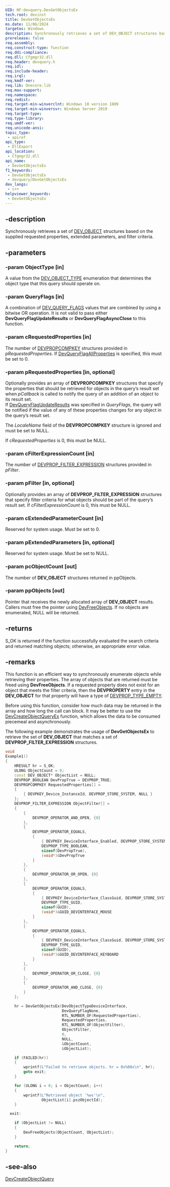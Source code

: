```yaml
---
UID: NF:devquery.DevGetObjectsEx
tech.root: devinst
title: DevGetObjectsEx
ms.date: 11/06/2024
targetos: Windows
description: Synchronously retrieves a set of DEV_OBJECT structures based on the supplied requested properties, extended parameters, and filter criteria.
prerelease: false
req.assembly: 
req.construct-type: function
req.ddi-compliance: 
req.dll: Cfgmgr32.dll
req.header: devquery.h
req.idl: 
req.include-header: 
req.irql: 
req.kmdf-ver: 
req.lib: Onecore.lib
req.max-support: 
req.namespace: 
req.redist: 
req.target-min-winverclnt: Windows 10 version 1809
req.target-min-winversvr: Windows Server 2019
req.target-type: 
req.type-library: 
req.umdf-ver: 
req.unicode-ansi: 
topic_type:
 - apiref
api_type:
 - DllExport
api_location:
 - Cfgmgr32.dll
api_name:
 - DevGetObjectsEx
f1_keywords:
 - DevGetObjectsEx
 - devquery/DevGetObjectsEx
dev_langs:
 - c++
helpviewer_keywords:
 - DevGetObjectsEx
---
```


## -description

Synchronously retrieves a set of [DEV_OBJECT](../devquerydef/ns-devquerydef-dev_object.md) structures based on the supplied requested properties, extended parameters, and filter criteria.

## -parameters

### -param ObjectType [in]

A value from the [DEV_OBJECT_TYPE](../devquerydef/ne-devquerydef-dev_object_type.md) enumeration that determines the object type that this query should operate on.

### -param QueryFlags [in]

A combination of [DEV_QUERY_FLAGS](../devquerydef/ne-devquerydef-dev_query_flags.md) values that are combined by using a bitwise OR operation. It is not valid to pass either **DevQueryFlagUpdateResults** or **DevQueryFlagAsyncClose** to this function.

### -param cRequestedProperties [in]

The number of [DEVPROPCOMPKEY](/windows-hardware/drivers/install/devpropcompkey) structures provided in *pRequestedProperties*. If [DevQueryFlagAllProperties](../devquerydef/ne-devquerydef-dev_query_flags.md) is specified, this must be set to 0.

### -param pRequestedProperties [in, optional]

Optionally provides an array of **DEVPROPCOMPKEY** structures that specify the properties that should be retrieved for objects in the
query’s result set when *pCallback* is called to notify the query of an addition of an object to its result set.  
If [DevQueryFlagUpdateResults](../devquerydef/ne-devquerydef-dev_query_flags.md) was specified in *QueryFlags*, the query will be notified
if the value of any of these properties changes for any object in the query’s result set.

The *LocaleName* field of the **DEVPROPCOMPKEY** structure is ignored and must be set to NULL.

If *cRequestedProperties* is 0, this must be NULL.

### -param cFilterExpressionCount [in]

The number of [DEVPROP_FILTER_EXPRESSION](../devfiltertypes/ns-devfiltertypes-devprop_filter_expression.md) structures provided in *pFilter*.

### -param pFilter [in, optional]

Optionally provides an array of **DEVPROP_FILTER_EXPRESSION** structures that specify filter criteria for what objects should be part
of the query’s result set. If *cFilterExpressionCount* is 0, this must be NULL.

### -param cExtendedParameterCount [in]

Reserved for system usage. Must be set to 0.

### -param pExtendedParameters [in, optional]

Reserved for system usage. Must be set to NULL.

### -param pcObjectCount [out]

The number of **DEV_OBJECT** structures returned in ppObjects.

### -param ppObjects [out]

Pointer that receives the newly allocated array of **DEV_OBJECT** results. Callers must free the pointer using [DevFreeObjects](nf-devquery-devfreeobjects.md). If no objects are enumerated, NULL will be returned.

## -returns

S_OK is returned if the function successfully evaluated the search criteria and returned matching objects; otherwise, an appropriate error value.

## -remarks

This function is an efficient way to synchronously enumerate objects while retrieving their properties. The array of objects that are returned must be freed using **DevFreeObjects**. If a requested property does not exist for an object that meets the filter criteria, then the **DEVPROPERTY** entry in the **DEV_OBJECT** for that property will have a type of [DEVPROP_TYPE_EMPTY](/windows-hardware/drivers/install/devprop-type-empty). 

Before using this function, consider how much data may be returned in the array and how long the call can block. It may be better to use the [DevCreateObjectQueryEx](nf-devquery-devcreateobjectqueryex.md) function, which allows the data to be consumed piecemeal and asynchronously.

The following example demonstrates the usage of **DevGetObjectsEx** to retrieve the set of **DEV_OBJECT** that matches a set of **DEVPROP_FILTER_EXPRESSION** structures.

```cpp
void
Example1()
{
    HRESULT hr = S_OK;
    ULONG ObjectCount = 0;
    const DEV_OBJECT* ObjectList = NULL;
    DEVPROP_BOOLEAN DevPropTrue = DEVPROP_TRUE;
    DEVPROPCOMPKEY RequestedProperties[] =
    {
        { DEVPKEY_Device_InstanceId, DEVPROP_STORE_SYSTEM, NULL }
    };
    DEVPROP_FILTER_EXPRESSION ObjectFilter[] =
    {
        {
            DEVPROP_OPERATOR_AND_OPEN, {0}
        },
        {
            DEVPROP_OPERATOR_EQUALS,
            {
                { DEVPKEY_DeviceInterface_Enabled, DEVPROP_STORE_SYSTEM, NULL },
                DEVPROP_TYPE_BOOLEAN,
                sizeof(DevPropTrue),
                (void*)&DevPropTrue
            }
        },
        {
            DEVPROP_OPERATOR_OR_OPEN, {0}
        },
        {
            DEVPROP_OPERATOR_EQUALS,
            {
                { DEVPKEY_DeviceInterface_ClassGuid, DEVPROP_STORE_SYSTEM, NULL },
                DEVPROP_TYPE_GUID,
                sizeof(GUID),
                (void*)&GUID_DEVINTERFACE_MOUSE
            }
        },
        {
            DEVPROP_OPERATOR_EQUALS,
            {
                { DEVPKEY_DeviceInterface_ClassGuid, DEVPROP_STORE_SYSTEM, NULL },
                DEVPROP_TYPE_GUID,
                sizeof(GUID),
                (void*)&GUID_DEVINTERFACE_KEYBOARD
            }
        },
        {
            DEVPROP_OPERATOR_OR_CLOSE, {0}
        },
        {
            DEVPROP_OPERATOR_AND_CLOSE, {0}
        }
    };

    hr = DevGetObjectsEx(DevObjectTypeDeviceInterface,
                         DevQueryFlagNone,
                         RTL_NUMBER_OF(RequestedProperties),
                         RequestedProperties,
                         RTL_NUMBER_OF(ObjectFilter),
                         ObjectFilter,
                         0,
                         NULL,
                         &ObjectCount,
                         &ObjectList);

    if (FAILED(hr))
    {
        wprintf(L"Failed to retrieve objects. hr = 0x%08x\n", hr);
        goto exit;
    }

    for (ULONG i = 0; i < ObjectCount; i++)
    {
        wprintf(L"Retrieved object '%ws'\n",
                ObjectList[i].pszObjectId);
    }

  exit:

    if (ObjectList != NULL)
    {
        DevFreeObjects(ObjectCount, ObjectList);
    }

    return;
}
```

## -see-also

[DevCreateObjectQuery](nf-devquery-devcreateobjectquery.md)

